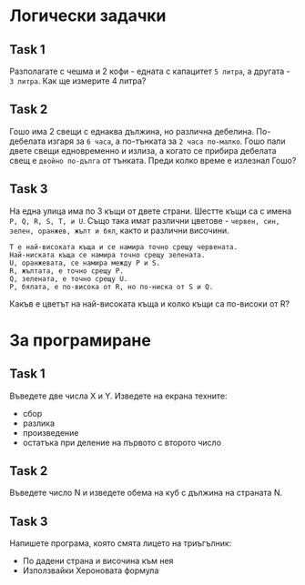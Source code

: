# Логически задачки

## Task 1
Разполагате с чешма и 2 кофи - едната с капацитет `5 литра`, а другата - `3 литра`. Как ще измерите 4 литра?

## Task 2
Гошо има 2 свещи с еднаква дължина, но различна дебелина. По-дебелата изгаря за `6 часа`, а по-тънката за `2 часа по-малко`. Гошо пали двете свещи едновременно и излиза, а когато се прибира дебелата свещ е `двойно по-дълга` от тънката. Преди колко време е излезнал Гошо?

## Task 3
На една улица има по 3 къщи от двете страни. Шестте къщи са с имена `P, Q, R, S, T, и U`. Също така имат различни цветове - `червен, син, зелен, оранжев, жълт и бял`, както и различни височини. 

    T е най-високата къща и се намира точно срещу червената.
    Най-ниската къща се намира точно срещу зелената.
    U, оранжевата, се намира между P и S.
    R, жълтата, е точно срещу P.
    Q, зелената, е точно срещу U.
    P, бялата, е по-висока от R, но по-ниска от S и Q.

Какъв е цветът на най-високата къща и колко къщи са по-високи от R?

# За програмиране

## Task 1
Въведете две числа X и Y. Изведете на екрана техните:
- сбор
- разлика
- произведение
- остатъка при деление на първото с второто число

## Task 2
Въведете число N и изведете обема на куб с дължина на страната N.

## Task 3
Напишете програма, която смята лицето на триъгълник:
- По дадени страна и височина към нея
- Използвайки Хероновата формула